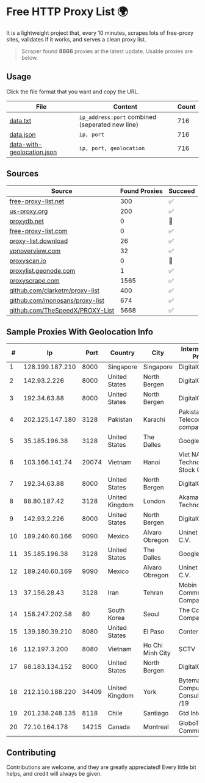 
# Free HTTP Proxy List 🌍

It is a lightweight project that, every 10 minutes, scrapes lots of free-proxy sites, validates if it works, and serves a clean proxy list.


> Scraper found **8866** proxies at the latest update. Usable proxies are below.

## Usage

Click the file format that you want and copy the URL.


|File|Content|Count|
|----|-------|-----|
|[data.txt](https://raw.githubusercontent.com/themiralay/Proxy-List-World/master/data.txt)|`ip_address:port` combined (seperated new line)|716|
|[data.json](https://raw.githubusercontent.com/themiralay/Proxy-List-World/master/data.json)|`ip, port`|716|
|[data-with-geolocation.json](https://raw.githubusercontent.com/themiralay/Proxy-List-World/master/data-with-geolocation.json)|`ip, port, geolocation`|716|

## Sources

|Source|Found Proxies|Succeed|
|------|-------------|-------|
|[free-proxy-list.net](https://free-proxy-list.net)|300|✅|
|[us-proxy.org](https://www.us-proxy.org)|200|✅|
|[proxydb.net](http://proxydb.net)|0|🚫|
|[free-proxy-list.com](https://free-proxy-list.com/?page=&port=&type%5B%5D=http&type%5B%5D=https&up_time=0&search=Search)|0|✅|
|[proxy-list.download](https://www.proxy-list.download/HTTP)|26|✅|
|[vpnoverview.com](https://vpnoverview.com/privacy/anonymous-browsing/free-proxy-servers)|32|✅|
|[proxyscan.io](https://www.proxyscan.io)|0|🚫|
|[proxylist.geonode.com](https://proxylist.geonode.com/api/proxy-list?limit=300&page=1&sort_by=lastChecked&sort_type=desc&protocols=http,https)|1|✅|
|[proxyscrape.com](https://api.proxyscrape.com/v2/?request=displayproxies&protocol=http&timeout=10000&country=all&ssl=all&anonymity=all)|1565|✅|
|[github.com/clarketm/proxy-list](https://raw.githubusercontent.com/clarketm/proxy-list/master/proxy-list-raw.txt)|400|✅|
|[github.com/monosans/proxy-list](https://raw.githubusercontent.com/monosans/proxy-list/main/proxies/http.txt)|674|✅|
|[github.com/TheSpeedX/PROXY-List](https://raw.githubusercontent.com/TheSpeedX/PROXY-List/master/http.txt)|5668|✅|


## Sample Proxies With Geolocation Info

|#|Ip|Port|Country|City|Internet Service Provider|
|-|--|----|-------|----|-------------------------|
|1|128.199.187.210|8000|Singapore|Singapore|DigitalOcean, LLC|
|2|142.93.2.226|8000|United States|North Bergen|DigitalOcean, LLC|
|3|192.34.63.88|8000|United States|North Bergen|DigitalOcean, LLC|
|4|202.125.147.180|3128|Pakistan|Karachi|Pakistan Telecommuication company limited|
|5|35.185.196.38|3128|United States|The Dalles|Google LLC|
|6|103.166.141.74|20074|Vietnam|Hanoi|Viet NAM Cloud Technology Joint Stock Company|
|7|192.34.63.88|8000|United States|North Bergen|DigitalOcean, LLC|
|8|88.80.187.42|3128|United Kingdom|London|Akamai Technologies, Inc.|
|9|142.93.2.226|8000|United States|North Bergen|DigitalOcean, LLC|
|10|189.240.60.166|9090|Mexico|Alvaro Obregon|Uninet S.A. de C.V.|
|11|35.185.196.38|3128|United States|The Dalles|Google LLC|
|12|189.240.60.169|9090|Mexico|Alvaro Obregon|Uninet S.A. de C.V.|
|13|37.156.28.43|3128|Iran|Tehran|Mobin Net Communication Company|
|14|158.247.202.58|80|South Korea|Seoul|The Constant Company, LLC|
|15|139.180.39.210|8080|United States|El Paso|Conterra|
|16|112.197.3.200|8080|Vietnam|Ho Chi Minh City|SCTV|
|17|68.183.134.152|8000|United States|North Bergen|DigitalOcean, LLC|
|18|212.110.188.220|34409|United Kingdom|York|Bytemark Computer Consulting Ltd /19|
|19|201.238.248.135|8118|Chile|Santiago|Gtd Internet S.A.|
|20|72.10.164.178|14215|Canada|Montreal|GloboTech Communications|



## Contributing

Contributions are welcome, and they are greatly appreciated! Every
little bit helps, and credit will always be given.

